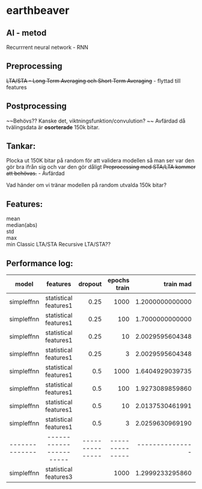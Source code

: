 # earthbeaver

## AI - metod
Recurrrent neural network - RNN

## Preprocessing
~~LTA/STA - Long Term Averaging och Short Term Averaging~~ - flyttad till features

## Postprocessing
~~Behövs?? Kanske det, viktningsfunktion/convulution?  ~~
Avfärdad då tvälingsdata är **osorterade** 150k bitar.



## Tankar:
Plocka ut 150K bitar på random för att validera modellen så man ser var den gör bra ifrån sig och var den gör dåligt
~~Preprocessing med STA/LTA kommer att behövas.~~ - Avfärdad

Vad händer om vi tränar modellen på random utvalda 150k bitar?

## Features:
mean  
median(abs)  
std  
max  
min
Classic LTA/STA
Recursive LTA/STA??

##  Performance log:

| model         | features              | dropout       |epochs train  | train mad     | test mad |
| ------------- |:---------------------:|--------------:|--------------:| -------------:| --------:|
| simpleffnn    | statistical features1 | 0.25          | 1000          |1.2000000000000| 1.800    |
| simpleffnn    | statistical features1 | 0.25          | 100           |1.7000000000000| 1.672    |
| simpleffnn    | statistical features1 | 0.25          | 10            |2.0029595604348| 1.537    |
| simpleffnn    | statistical features1 | 0.25          | 3             |2.0029595604348| 1.540    |
| simpleffnn    | statistical features1 | 0.5           | 1000          |1.6404929039735|          |
| simpleffnn    | statistical features1 | 0.5           | 100           |1.9273089859860|          |
| simpleffnn    | statistical features1 | 0.5           | 10            |2.0137530461991|          |
| simpleffnn    | statistical features1 | 0.5           | 3             |2.0259630969190|          |
| --------------|-----------------------|---------------|---------------|---------------|----------|
| simpleffnn    | statistical features3 |               | 1000          |1.2999233295860|          |













